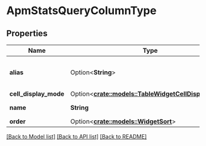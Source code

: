 # ApmStatsQueryColumnType

## Properties

Name | Type | Description | Notes
------------ | ------------- | ------------- | -------------
**alias** | Option<**String**> | A user-assigned alias for the column. | [optional]
**cell_display_mode** | Option<[**crate::models::TableWidgetCellDisplayMode**](TableWidgetCellDisplayMode.md)> |  | [optional]
**name** | **String** | Column name. | 
**order** | Option<[**crate::models::WidgetSort**](WidgetSort.md)> |  | [optional]

[[Back to Model list]](../README.md#documentation-for-models) [[Back to API list]](../README.md#documentation-for-api-endpoints) [[Back to README]](../README.md)


